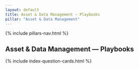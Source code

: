 ```yaml
---
layout: default
title: Asset & Data Management — Playbooks
pillar: "Asset & Data Management"
---
```


{% include pillars-nav.html %}

## Asset & Data Management — Playbooks

{% include index-question-cards.html %}
